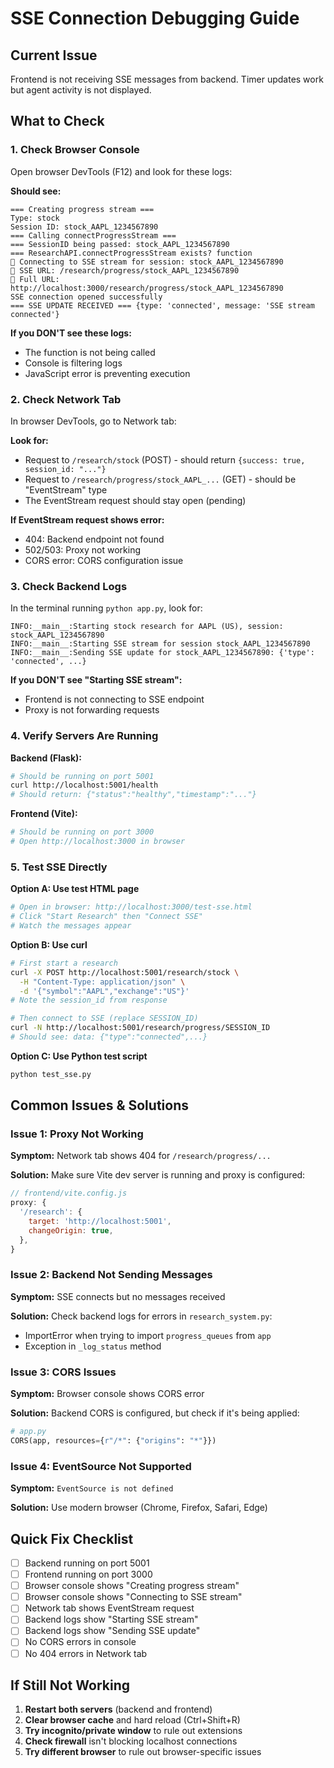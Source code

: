 # SSE Connection Debugging Guide

## Current Issue
Frontend is not receiving SSE messages from backend. Timer updates work but agent activity is not displayed.

## What to Check

### 1. Check Browser Console
Open browser DevTools (F12) and look for these logs:

**Should see:**
```
=== Creating progress stream ===
Type: stock
Session ID: stock_AAPL_1234567890
=== Calling connectProgressStream ===
=== SessionID being passed: stock_AAPL_1234567890
=== ResearchAPI.connectProgressStream exists? function
🔌 Connecting to SSE stream for session: stock_AAPL_1234567890
🔌 SSE URL: /research/progress/stock_AAPL_1234567890
🔌 Full URL: http://localhost:3000/research/progress/stock_AAPL_1234567890
SSE connection opened successfully
=== SSE UPDATE RECEIVED === {type: 'connected', message: 'SSE stream connected'}
```

**If you DON'T see these logs:**
- The function is not being called
- Console is filtering logs
- JavaScript error is preventing execution

### 2. Check Network Tab
In browser DevTools, go to Network tab:

**Look for:**
- Request to `/research/stock` (POST) - should return `{success: true, session_id: "..."}`
- Request to `/research/progress/stock_AAPL_...` (GET) - should be "EventStream" type
- The EventStream request should stay open (pending)

**If EventStream request shows error:**
- 404: Backend endpoint not found
- 502/503: Proxy not working
- CORS error: CORS configuration issue

### 3. Check Backend Logs
In the terminal running `python app.py`, look for:

```
INFO:__main__:Starting stock research for AAPL (US), session: stock_AAPL_1234567890
INFO:__main__:Starting SSE stream for session stock_AAPL_1234567890
INFO:__main__:Sending SSE update for stock_AAPL_1234567890: {'type': 'connected', ...}
```

**If you DON'T see "Starting SSE stream":**
- Frontend is not connecting to SSE endpoint
- Proxy is not forwarding requests

### 4. Verify Servers Are Running

**Backend (Flask):**
```bash
# Should be running on port 5001
curl http://localhost:5001/health
# Should return: {"status":"healthy","timestamp":"..."}
```

**Frontend (Vite):**
```bash
# Should be running on port 3000
# Open http://localhost:3000 in browser
```

### 5. Test SSE Directly

**Option A: Use test HTML page**
```bash
# Open in browser: http://localhost:3000/test-sse.html
# Click "Start Research" then "Connect SSE"
# Watch the messages appear
```

**Option B: Use curl**
```bash
# First start a research
curl -X POST http://localhost:5001/research/stock \
  -H "Content-Type: application/json" \
  -d '{"symbol":"AAPL","exchange":"US"}'
# Note the session_id from response

# Then connect to SSE (replace SESSION_ID)
curl -N http://localhost:5001/research/progress/SESSION_ID
# Should see: data: {"type":"connected",...}
```

**Option C: Use Python test script**
```bash
python test_sse.py
```

## Common Issues & Solutions

### Issue 1: Proxy Not Working
**Symptom:** Network tab shows 404 for `/research/progress/...`

**Solution:** Make sure Vite dev server is running and proxy is configured:
```javascript
// frontend/vite.config.js
proxy: {
  '/research': {
    target: 'http://localhost:5001',
    changeOrigin: true,
  },
}
```

### Issue 2: Backend Not Sending Messages
**Symptom:** SSE connects but no messages received

**Solution:** Check backend logs for errors in `research_system.py`:
- ImportError when trying to import `progress_queues` from `app`
- Exception in `_log_status` method

### Issue 3: CORS Issues
**Symptom:** Browser console shows CORS error

**Solution:** Backend CORS is configured, but check if it's being applied:
```python
# app.py
CORS(app, resources={r"/*": {"origins": "*"}})
```

### Issue 4: EventSource Not Supported
**Symptom:** `EventSource is not defined`

**Solution:** Use modern browser (Chrome, Firefox, Safari, Edge)

## Quick Fix Checklist

- [ ] Backend running on port 5001
- [ ] Frontend running on port 3000
- [ ] Browser console shows "Creating progress stream"
- [ ] Browser console shows "Connecting to SSE stream"
- [ ] Network tab shows EventStream request
- [ ] Backend logs show "Starting SSE stream"
- [ ] Backend logs show "Sending SSE update"
- [ ] No CORS errors in console
- [ ] No 404 errors in Network tab

## If Still Not Working

1. **Restart both servers** (backend and frontend)
2. **Clear browser cache** and hard reload (Ctrl+Shift+R)
3. **Try incognito/private window** to rule out extensions
4. **Check firewall** isn't blocking localhost connections
5. **Try different browser** to rule out browser-specific issues
